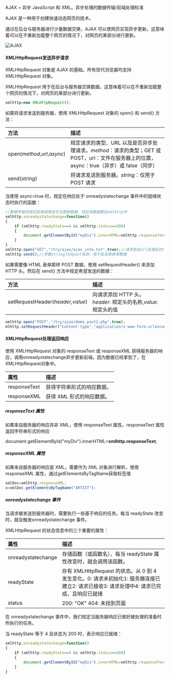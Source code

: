AJAX = 异步 JavaScript 和 XML。异步处理的数据传输/前端处理标准

AJAX 是一种用于创建快速动态网页的技术。

通过在后台与服务器进行少量数据交换，AJAX 可以使网页实现异步更新。这意味着可以在不重新加载整个网页的情况下，对网页的某部分进行更新。

 ![AJAX](https://www.runoob.com/wp-content/uploads/2013/09/ajax-yl.png) 

#### XMLHttpRequest发送异步请求

XMLHttpRequest 对象是 AJAX 的基础。所有现代浏览器均支持 XMLHttpRequest 对象。

XMLHttpRequest 用于在后台与服务器交换数据。这意味着可以在不重新加载整个网页的情况下，对网页的某部分进行更新。

```js
xmlhttp=new XMLHttpRequest();
```

如需将请求发送到服务器，使用 XMLHttpRequest 对象的 open() 和 send() 方法：

| 方法                         | 描述                                                         |
| :--------------------------- | :----------------------------------------------------------- |
| open(*method*,*url*,*async*) | 规定请求的类型、URL 以及是否异步处理请求。*method*：请求的类型；GET 或 POST，url：文件在服务器上的位置，async：true（异步）或 false（同步） |
| send(*string*)               | 将请求发送到服务器。*string*：仅用于 POST 请求               |

 当使用 async=true 时，规定在响应处于 onreadystatechange 事件中的就绪状态时执行的函数： 

```js
//数据传输完成后前端调用该方法更新数据，响应体数据都在xmlhttp中
xmlhttp.onreadystatechange=function()
{
    if (xmlhttp.readyState==4 && xmlhttp.status==200)
    {
        document.getElementById("myDiv").innerHTML=xmlhttp.responseText;
    }
}
xmlhttp.open("GET","/try/ajax/ajax_info.txt",true);//请求指定url处理后的response
xmlhttp.send();//参数string只对post有效，用于发送类表单数据

```

如果需要像 HTML 表单那样 POST 数据，使用 setRequestHeader() 来添加 HTTP 头。然后在 send() 方法中规定希望发送的数据：

| 方法                             | 描述                                                         |
| :------------------------------- | :----------------------------------------------------------- |
| setRequestHeader(*header,value*) | 向请求添加 HTTP 头。*header*: 规定头的名称,*value*: 规定头的值 |

```js
xmlhttp.open("POST","/try/ajax/demo_post2.php",true); 
mlhttp.setRequestHeader("Content-type","application/x-www-form-urlencoded"); xmlhttp.send("fname=Henry&lname=Ford");
```

#### XMLHttpRequest处理返回响应

使用 XMLHttpRequest 对象的 responseText 或 responseXML 获得服务器的响应，调用onreadystatechange异步更新前端，因为数据已经拿到了，在XMLHttpRequest对象中。

| 属性         | 描述                       |
| :----------- | :------------------------- |
| responseText | 获得字符串形式的响应数据。 |
| responseXML  | 获得 XML 形式的响应数据。  |

##### responseText 属性

如果来自服务器的响应并非 XML，使用 responseText 属性。responseText 属性返回字符串形式的响应

document.getElementById("myDiv").innerHTML=**xmlhttp.responseText**;

##### responseXML 属性

如果来自服务器的响应是 XML，需要作为 XML 对象进行解析，使用 responseXML 属性，通过getElementsByTagName获取标签值

```js
xmlDoc=xmlhttp.responseXML; 
x=xmlDoc.getElementsByTagName("ARTIST"); 
```

##### onreadystatechange 事件

当请求被发送到服务器时，需要执行一些基于响应的任务。每当 readyState 改变时，就会触发onreadystatechange 事件。

 XMLHttpRequest 的状态信息中的三个重要的属性：

| 属性               | 描述                                                         |
| :----------------- | :----------------------------------------------------------- |
| onreadystatechange | 存储函数（或函数名），每当 readyState 属性改变时，就会调用该函数。 |
| readyState         | 存有 XMLHttpRequest 的状态。从 0 到 4 发生变化。0: 请求未初始化1: 服务器连接已建立2: 请求已接收3: 请求处理中4: 请求已完成，且响应已就绪 |
| status             | 200: "OK" 404: 未找到页面                                    |

在 onreadystatechange 事件中，我们规定当服务器响应已做好被处理的准备时所执行的任务。

当 readyState 等于 4 且状态为 200 时，表示响应已就绪：

```js
xmlhttp.onreadystatechange=function()
{
    if (xmlhttp.readyState==4 && xmlhttp.status==200)
    {
        document.getElementById("myDiv").innerHTML=xmlhttp.responseText;
    }
}
```

